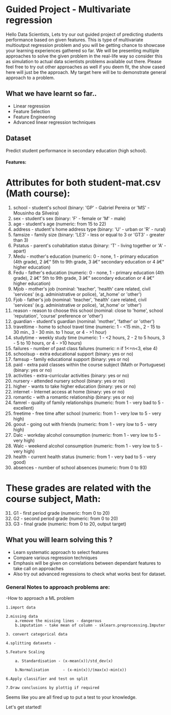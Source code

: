# Guided Project - Multivariate regression
Hello Data Scientists,
Lets try our out guided project of predicting students performance based on given features.
This is type of multivariate multioutput regression problem and you will be getting chance to showcase your learning experiences gathered so far.
We will be presenting multiple approaches to solve the given problem in the real-life way so consider this as simulation to actual data scientists problems available out there.
Please feel free to try out other approaches as well if you deem fit, the show cased here will just be the approach.
My target here will be  to demonstrate general approach to a problem.
## What we have learnt so far..

- Linear regression
- Feature Selection
- Feature Engineering
- Advanced linear regression techniques

## Dataset
Predict student performance in secondary education (high school).


#### Features:

# Attributes for both student-mat.csv (Math course):
1. school - student's school (binary: 'GP' - Gabriel Pereira or 'MS' - Mousinho da Silveira) 
2. sex - student's sex (binary: 'F' - female or 'M' - male) 
3. age - student's age (numeric: from 15 to 22) 
4. address - student's home address type (binary: 'U' - urban or 'R' - rural) 
5. famsize - family size (binary: 'LE3' - less or equal to 3 or 'GT3' - greater than 3) 
6. Pstatus - parent's cohabitation status (binary: 'T' - living together or 'A' - apart) 
7. Medu - mother's education (numeric: 0 - none, 1 - primary education (4th grade), 2 â€“ 5th to 9th grade, 3 â€“ secondary education or 4 â€“ higher education) 
8. Fedu - father's education (numeric: 0 - none, 1 - primary education (4th grade), 2 â€“ 5th to 9th grade, 3 â€“ secondary education or 4 â€“ higher education) 
9. Mjob - mother's job (nominal: 'teacher', 'health' care related, civil 'services' (e.g. administrative or police), 'at_home' or 'other') 
10. Fjob - father's job (nominal: 'teacher', 'health' care related, civil 'services' (e.g. administrative or police), 'at_home' or 'other') 
11. reason - reason to choose this school (nominal: close to 'home', school 'reputation', 'course' preference or 'other') 
12. guardian - student's guardian (nominal: 'mother', 'father' or 'other') 
13. traveltime - home to school travel time (numeric: 1 - <15 min., 2 - 15 to 30 min., 3 - 30 min. to 1 hour, or 4 - >1 hour) 
14. studytime - weekly study time (numeric: 1 - <2 hours, 2 - 2 to 5 hours, 3 - 5 to 10 hours, or 4 - >10 hours) 
15. failures - number of past class failures (numeric: n if 1<=n<3, else 4) 
16. schoolsup - extra educational support (binary: yes or no) 
17. famsup - family educational support (binary: yes or no) 
18. paid - extra paid classes within the course subject (Math or Portuguese) (binary: yes or no) 
19. activities - extra-curricular activities (binary: yes or no) 
20. nursery - attended nursery school (binary: yes or no) 
21. higher - wants to take higher education (binary: yes or no) 
22. internet - Internet access at home (binary: yes or no) 
23. romantic - with a romantic relationship (binary: yes or no) 
24. famrel - quality of family relationships (numeric: from 1 - very bad to 5 - excellent) 
25. freetime - free time after school (numeric: from 1 - very low to 5 - very high) 
26. goout - going out with friends (numeric: from 1 - very low to 5 - very high) 
27. Dalc - workday alcohol consumption (numeric: from 1 - very low to 5 - very high) 
28. Walc - weekend alcohol consumption (numeric: from 1 - very low to 5 - very high) 
29. health - current health status (numeric: from 1 - very bad to 5 - very good) 
30. absences - number of school absences (numeric: from 0 to 93) 

# These grades are related with the course subject, Math: 
31. G1 - first period grade (numeric: from 0 to 20) 
31. G2 - second period grade (numeric: from 0 to 20) 
32. G3 - final grade (numeric: from 0 to 20, output target)

## What you will learn solving this ?

- Learn systematic approach to select features
- Compare various regression techniques
- Emphasis will be given on correlations between dependant features to take call on approaches
- Also try out advanced regressions to check what works best for dataset. 


### General Notes to approach problems are:
-How to approach a ML problem
    
    1.import data
    
    2.missing data
        a.remove the missing lines - dangerous
        b.imputation - take mean of column - sklearn.preprocessing.Imputer
    
    3. convert categorical data	
    
    4.splitting datasets - 
    
    5.Feature Scaling
        
        a. Standardisation - (x-mean(x))/std_dev(x) 
        
        b.Normalisation		 - (x-min(x))/(max(x)-min(x))
    
    6.Apply classifier and test on split
    
    7.Draw conclusions by plottig if required	

Seems like you are all fired up to put a test to your knowledge.

Let's get started!
